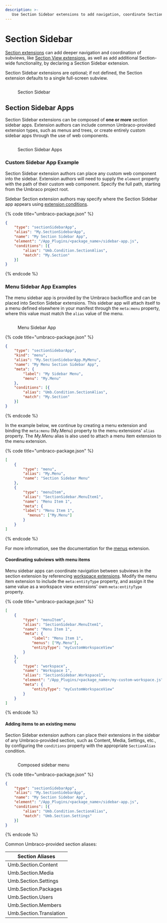 ```yaml
---
description: >-
   Use Section Sidebar extensions to add navigation, coordinate Section Views, and provide additional functionality inside Section extensions.
---
```


# Section Sidebar

[Section extensions](./section.md) can add deeper navigation and coordination of subviews, like
[Section View extensions](./section-view.md), as well as add additional Section-wide functionality, by declaring a
Section Sidebar extension.

Section Sidebar extensions are optional; if not defined, the Section extension defaults to a single full-screen subview.

<figure><img src="../../../../.gitbook/assets/section-sidebar.svg" alt=""><figcaption><p>Section Sidebar</p></figcaption></figure>

## Section Sidebar Apps

Section Sidebar extensions can be composed of **one or more** section sidebar apps. Extension authors can include common
Umbraco-provided extension types, such as menus and trees, or create entirely custom sidebar apps through the use of
web components.

<figure><img src="../../../../.gitbook/assets/section-sidebar-apps.svg" alt=""><figcaption><p>Section Sidebar Apps</p></figcaption></figure>

### Custom Sidebar App Example

Section Sidebar extension authors can place any custom web component into the sidebar. Extension authors will need to
supply the `element` property with the path of their custom web component. Specify the full path, starting from the 
Umbraco project root.

Sidebar Section extension authors may specify where the Section Sidebar app appears using
[extension conditions](../condition.md).

{% code title="umbraco-package.json" %}
```json
{
    "type": "sectionSidebarApp", 
    "alias": "My.SectionSidebarApp", 
    "name": "My Section Sidebar App", 
    "element": "/App_Plugins/<package_name>/sidebar-app.js",
    "conditions": [{
        "alias": "Umb.Condition.SectionAlias",
        "match": "My.Section"
    }]
}
```
{% endcode %}

### Menu Sidebar App Examples

The menu sidebar app is provided by the Umbraco backoffice and can be placed into Section Sidebar extensions. This
sidebar app will attach itself to a menu defined elsewhere in your manifest through the `meta:menu` property, where
this value must match the `alias` value of the menu.

<figure><img src="../../../../.gitbook/assets/section-menu-sidebar-app.svg" alt=""><figcaption><p>Menu Sidebar App</p></figcaption></figure>

{% code title="umbraco-package.json" %}
```json
{
    "type": "sectionSidebarApp",
    "kind": "menu",
    "alias": "My.SectionSidebarApp.MyMenu",
    "name": "My Menu Section Sidebar App",
    "meta": {
        "label": "My Sidebar Menu",
        "menu": "My.Menu"
    },
    "conditions": [{
        "alias": "Umb.Condition.SectionAlias",
        "match": "My.Section"
    }]
}
```
{% endcode %}

In the example below, we continue by creating a menu extension and binding the `meta:menu` (My.Menu) property to the
menu extensions' `alias` property. The *My.Menu* alias is also used to attach a menu item extension to the menu
extension.

{% code title="umbraco-package.json" %}
```json
[
    {
        "type": "menu",
        "alias": "My.Menu",
        "name": "Section Sidebar Menu"
    },
    {
        "type": "menuItem",
        "alias": "SectionSidebar.MenuItem1",
        "name": "Menu Item 1",
        "meta": {
        "label": "Menu Item 1",
          "menus": ["My.Menu"]
        }
    }
]
```
{% endcode %}

For more information, see the documentation for the [menus](../menu.md) extension.

#### Coordinating subviews with menu items

Menu sidebar apps can coordinate navigation between subviews in the section extension by referencing
[workspace extensions](../workspaces/workspace.md). Modify the menu item extension to include the `meta:entityType`
property, and assign it the same value as a workspace view extensions' own `meta:entityType` property.

{% code title="umbraco-package.json" %}
```json
[
    {
        "type": "menuItem",
        "alias": "SectionSidebar.MenuItem1",
        "name": "Menu Item 1",
        "meta": {
            "label": "Menu Item 1",
            "menus": ["My.Menu"],
            "entityType": "myCustomWorkspaceView"
        }
    },
    {
        "type": "workspace",
        "name": "Workspace 1",
        "alias": "SectionSidebar.Workspace1",
        "element": "/App_Plugins/<package_name>/my-custom-workspace.js",
        "meta": {
            "entityType": "myCustomWorkspaceView"
        }
    }
]
```
{% endcode %}

#### Adding items to an existing menu

Section Sidebar extension authors can place their extensions in the sidebar of any Umbraco-provided section, such as
Content, Media, Settings, etc., by configuring the `conditions` property with the appropriate `SectionAlias` condition.

<figure><img src="../../../../.gitbook/assets/section-sidebar-composed-apps.svg" alt=""><figcaption><p>Composed sidebar menu</p></figcaption></figure>

{% code title="umbraco-package.json" %}
```json
{
    "type": "sectionSidebarApp",
    "alias": "My.SectionSidebarApp",
    "name": "My Section Sidebar App",
    "element": "/App_Plugins/<package_name>/sidebar-app.js",
    "conditions": [{
        "alias": "Umb.Condition.SectionAlias", 
        "match": "Umb.Section.Settings"
    }]
}
```
{% endcode %}

Common Umbraco-provided section aliases:

| Section Aliases         |
|-------------------------|
| Umb.Section.Content     |
| Umb.Section.Media       |
| Umb.Section.Settings    |
| Umb.Section.Packages    |
| Umb.Section.Users       |
| Umb.Section.Members     |
| Umb.Section.Translation |
